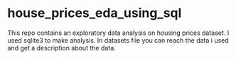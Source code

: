 # house_prices_eda_using_sql

This repo contains an exploratory data analysis on housing prices dataset. I used sqlite3 to make analysis.
In datasets file you can reach the data i used and get a description about the data.
